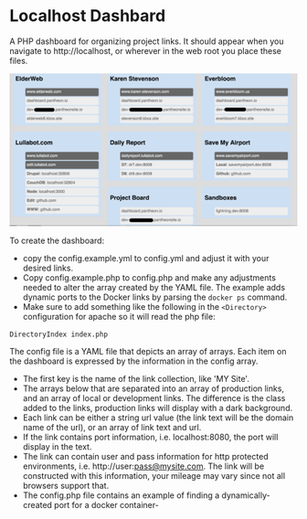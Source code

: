 # Localhost Dashbard
A PHP dashboard for organizing project links. It should appear when you navigate to http://localhost, or wherever in the web root you place these files.

![Dashboard](Dashboard.png)

To create the dashboard:

- copy the config.example.yml to config.yml and adjust it with your desired links. 
- Copy config.example.php to config.php and make any adjustments needed to alter the array created by the YAML file. The example adds dynamic ports to the Docker links by parsing the `docker ps` command.
- Make sure to add something like the following in the ```<Directory>``` configuration for apache so it will read the php file:

```
DirectoryIndex index.php
```

The config file is a YAML file that depicts an array of arrays. Each item on the dashboard is expressed by the information in the config array.

- The first key is the name of the link collection, like 'MY Site'.
- The arrays below that are separated into an array of production links, and an array of local or development links. The difference is the class added to the links, production links will display with a dark background.
- Each link can be either a string url value (the link text will be the domain name of the url), or an array of link text and url.
- If the link contains port information, i.e. localhost:8080, the port will display in the text.
- The link can contain user and pass information for http protected environments, i.e. http://user:pass@mysite.com. The link will be constructed with this information, your mileage may vary since not all browsers support that.
- The config.php file contains an example of finding a dynamically-created port for a docker container-